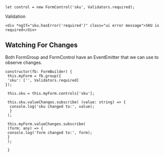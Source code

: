 

```
let control = new FormControl('sku', Validators.required);
```

Validation
```
<div *ngIf="sku.hasError('required')" class="ui error message">SKU is required</div>
```



## Watching For Changes
Both FormGroup and FormControl have an EventEmitter that we can use to observe changes.
```
constructor(fb: FormBuilder) {
 this.myForm = fb.group({
 'sku': ['', Validators.required]
});

 this.sku = this.myForm.controls['sku'];

 this.sku.valueChanges.subscribe( (value: string) => {
  console.log('sku changed to:', value);
  }
 );

 this.myForm.valueChanges.subscribe(
 (form: any) => {
 console.log('form changed to:', form);
 }
 );

 }

```
